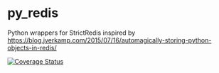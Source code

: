# py_redis
Python wrappers for StrictRedis inspired by https://blog.jverkamp.com/2015/07/16/automagically-storing-python-objects-in-redis/


<a href='https://coveralls.io/github/masayang/py_redis?branch=master'><img src='https://coveralls.io/repos/github/masayang/py_redis/badge.svg?branch=master' alt='Coverage Status' /></a>
